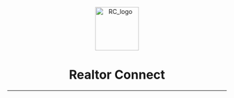 <p align="center">
  <img src="https://i.imgur.com/meePOPU.png" alt="RC_logo" width="100" />
</p>
<h1 align="center">Realtor Connect</h1>

---
